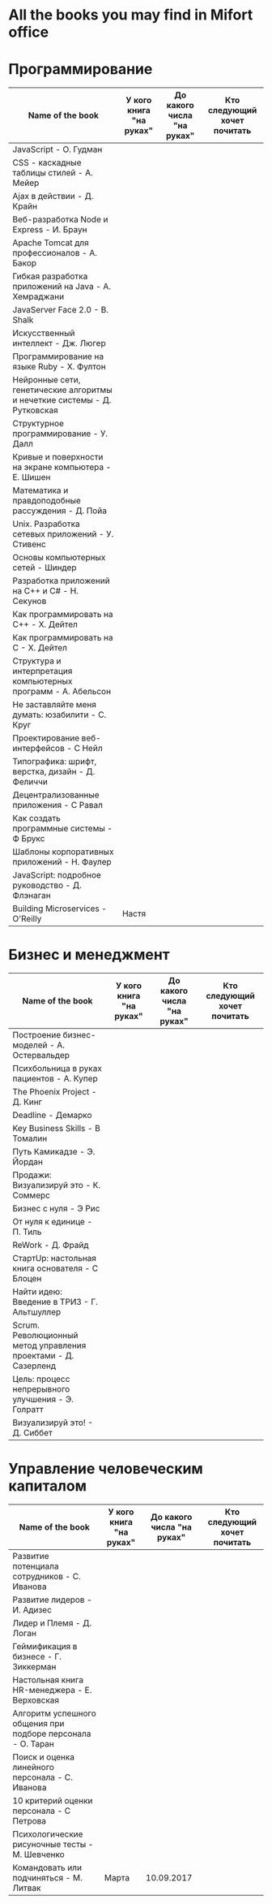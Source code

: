 # All the books you may find in Mifort office

# Программирование

Name of the book | У кого книга "на руках" | До какого числа "на руках" | Кто следующий хочет почитать 
-------------- | ------------- | -------------- | ------------- 
JavaScript - О. Гудман | | | | | 
CSS - каскадные таблицы стилей - А. Мейер | | | | | 
Ajax в действии - Д. Крайн | | | | | 
Веб-разработка Node и Express - И. Браун | | | | | 
Apache Tomcat для профессионалов - А. Бакор | | | | | 
Гибкая разработка приложений на Java - А. Хемраджани | | | | | 
JavaServer Face 2.0 - B. Shalk | | | | | 
Искусственный интеллект - Дж. Люгер | | | | | 
Программирование на языке Ruby - Х. Фултон | | | | | 
Нейронные сети, генетические алгоритмы и нечеткие системы - Д. Рутковская | | | | | 
Структурное программирование - У. Далл | | | | | 
Кривые и поверхности на экране компьютера - Е. Шишен | | | | | 
Математика и правдоподобные рассуждения - Д. Пойа | | | | | 
Unix. Разработка сетевых приложений - У. Стивенс | | | | | 
Основы компьютерных сетей - Шиндер | | | | | 
Разработка приложений на С++ и C# - Н. Секунов | | | | | 
Как программировать на С++ - Х. Дейтел | | | | | 
Как программировать на С - Х. Дейтел | | | | | 
Структура и интерпретация компьютерных программ - А. Абельсон | | | | | 
Не заставляйте меня думать: юзабилити - С. Круг | | | | | 
Проектирование веб-интерфейсов - С Нейл | | | | | 
Типографика: шрифт, верстка, дизайн - Д. Феличчи | | | | | 
Децентрализованные приложения - С Равал | | | | (Богдан)  Дает общее представление децентрализованных приложений, какой стек технологий там присутствует, и идёт описание уже существующих приложений на блокчейне. Если рассматривать эту книгу как просто введение в бч приложения - то очень даже неплохая 
Как создать программные системы - Ф Брукс | | | | | 
Шаблоны корпоративных приложений - Н. Фаулер | | | | | 
JavaScript: подробное руководство - Д. Флэнаган | | | | | 
Building Microservices - O'Reilly |Настя | | | | 


# Бизнес и менеджмент 

Name of the book | У кого книга "на руках" | До какого числа "на руках" | Кто следующий хочет почитать 
-------------- | ------------- | -------------- | ------------- 
Построение бизнес-моделей - А. Остервальдер | | | | | 
Психбольница в руках пациентов - А. Купер | | | |  (Марта) Динамично написанная книга, много воды, но встречаются и интересные мыли о юзабилити и архитектуре приложений
The Phoenix Project - Д. Кинг | | | | | 
Deadline - Демарко | | | | (Марта) Книга об управлении проектами с элементами художественной литературы и параллельно идущей любовной линией
Key Business Skills - B Томалин | | | | | 
Путь Камикадзе - Э. Йордан | | | | | 
Продажи: Визуализируй это - К. Соммерс | | | | | 
Бизнес с нуля - Э Рис | | | | | 
От нуля к единице - П. Тиль | | | | | 
ReWork - Д. Фрайд | | | | | 
СтартUp: настольная книга основателя - С Блоцен | | | | | 
Найти идею: Введение в ТРИЗ - Г. Альтшуллер | | | | | 
Scrum. Революционный метод управления проектами - Д. Сазерленд | | | | | 
Цель: процесс непрерывного улучшения - Э. Голратт | | | | | 
Визуализируй это! - Д. Сиббет | | | | | 


# Управление человеческим капиталом

Name of the book | У кого книга "на руках" | До какого числа "на руках" | Кто следующий хочет почитать 
-------------- | ------------- | -------------- | ------------- 
Развитие потенциала сотрудников - С. Иванова | | | | | 
Развитие лидеров - И. Адизес | | | | | 
Лидер и Племя - Д. Логан | | | | (Марта) Книга о корпоративной культуре - чересчур абстрактная 
Геймификация в бизнесе - Г. Зиккерман | | | | | 
Настольная книга HR-менеджера - Е. Верховская | | | | (Марта) Юридический подход к HR Management 
Алгоритм успешного общения при подборе персонала - О. Таран | | | | (Марта) Очень хорошая книга, небольшая, но затрагивающие основные вопросы 
Поиск и оценка линейного персонала - С. Иванова | | | | (Марта) Книга о найме сотрудников рабочих специальностей, низкая актуальность для нашей компании. 
10 критерий оценки персонала - С Петрова | | | | (Марта) Курс лекций по менеджменту. Скучная книга, никаких практических советов. 
Психологические рисуночные тесты - М. Шевченко | | | | (Марта) Популярная книга по психологии
Командовать или подчиняться - М. Литвак | Марта | 10.09.2017 | | (Марта) Очень интересная книга о психологии толпы и социальных групп
